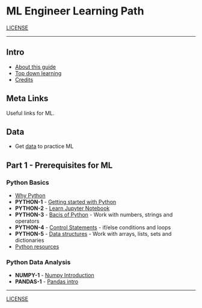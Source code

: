 <link rel='stylesheet' href='assets/css/main.css'/>

# ML Engineer Learning Path

[LICENSE](LICENSE.md)

---

## Intro

* [About this guide](about.md)
* [Top down learning](top-down-learning.md)
* [Credits](credits.md)

## Meta Links

Useful links for ML.


## Data

* Get [data](data.md) to practice ML

## Part 1 - Prerequisites for ML

### Python Basics

* [Why Python](python/0-README.md)
* **PYTHON-1** - [Getting started with Python](python/1-python-getting-started.md)
* **PYTHON-2** - [Learn Jupyter Notebook](python/2-jupyter-notebook.md)
* **PYTHON-3** - [Bacis of Python](python/3-basics.md) - Work with numbers, strings and operators
* **PYTHON-4** - [Control Statements](python/4-control.md) - if/else conditions and loops
* **PYTHON-5** - [Data structures](python/5-data-structures.md) - Work with arrays, lists, sets and dictionaries
* [Python resources](python/python-resources.md)

### Python Data Analysis

* **NUMPY-1** - [Numpy Introduction](python-data-analysis/np-1__numpy-intro.md)
* **PANDAS-1** - [Pandas intro](python-data-analysis/pd-1__pandas-intro.md)


---

[LICENSE](LICENSE.md)
